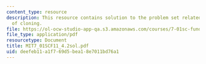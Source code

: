 ```yaml
---
content_type: resource
description: This resource contains solution to the problem set related to basic mechanics
  of cloning.
file: https://ol-ocw-studio-app-qa.s3.amazonaws.com/courses/7-01sc-fundamentals-of-biology-fall-2011/deefeb11a1f769d5bea18e7011bd76a1_MIT7_01SCF11_4.2sol.pdf
file_type: application/pdf
resourcetype: Document
title: MIT7_01SCF11_4.2sol.pdf
uid: deefeb11-a1f7-69d5-bea1-8e7011bd76a1
---
```

